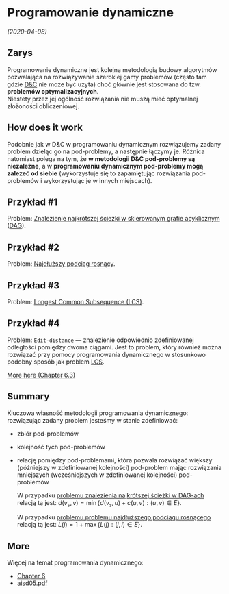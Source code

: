# Programowanie dynamiczne
*(2020-04-08)*

## Zarys

Programowanie dynamiczne jest kolejną metodologią budowy algorytmów pozwalająca na rozwiązywanie szerokiej gamy problemów (często tam gdzie [D&C](../2020-03-09/divide-and-conquer.md) nie może być użyta) choć głównie jest stosowana do tzw. **problemów optymalizacyjnych**.\
Niestety przez jej ogólność rozwiązania nie muszą mieć optymalnej złożoności obliczeniowej.

## How does it work

Podobnie jak w D&C w programowaniu dynamicznym rozwiązujemy zadany problem dzieląc go na pod-problemy, a następnie łączymy je. Różnica natomiast polega na tym, że **w metodologii D&C pod-problemy są niezależne**, a w **programowaniu dynamicznym pod-problemy mogą zależeć od siebie** (wykorzystuje się to zapamiętując rozwiązania pod-problemów i wykorzystując je w innych miejscach).

## Przykład #1

Problem: [Znalezienie najkrótszej ścieżki w skierowanym grafie acyklicznym](najkrótsza-ścieżka-dag.md) ([DAG](https://en.wikipedia.org/wiki/Directed_acyclic_graph)).

## Przykład #2

Problem: [Najdłuższy podciąg rosnący](najdłuższy-podciąg-rosnący.md).

## Przykład #3

Problem: [Longest Common Subsequence (LCS)](../2020-04-20/longest-common-subsequence.md).

## Przykład #4

Problem: `Edit-distance` — znalezienie odpowiednio zdefiniowanej odległości pomiędzy dwoma ciągami. Jest to problem, który również można rozwiązać przy pomocy programowania dynamicznego w stosunkowo podobny sposób jak problem [LCS](#przyk%c5%82ad-3).

[More here (Chapter 6.3)](http://algorithmics.lsi.upc.edu/docs/Dasgupta-Papadimitriou-Vazirani.pdf)

## Summary

Kluczowa własność metodologii programowania dynamicznego: rozwiązując zadany problem jesteśmy w stanie zdefiniować:
- zbiór pod-problemów
- kolejność tych pod-problemów
- relację pomiędzy pod-problemami, która pozwala rozwiązać większy (późniejszy w zdefiniowanej kolejności) pod-problem mając rozwiązania mniejszych (wcześniejszych w zdefiniowanej kolejności) pod-problemów

    W przypadku [problemu znalezienia najkrótszej ścieżki w DAG-ach](#przyk%c5%82ad-1) relacją tą jest:
    $d(v_s,v) = \min\{d(v_s,u) + c(u,v): (u,v) \in E\}$.

    W przypadku [problemu problemu najdłuższego podciągu rosnącego](#przyk%c5%82ad-2) relacją tą jest:
    $L(i) = 1 + \max\{L(j): (j,i) \in E\}$.

## More

Więcej na temat programowania dynamicznego:
- [Chapter 6](http://algorithmics.lsi.upc.edu/docs/Dasgupta-Papadimitriou-Vazirani.pdf)
- [aisd05.pdf](https://drive.google.com/drive/folders/0B83LMR1NBoUXLXdYZ2hsNFBqTTA)
